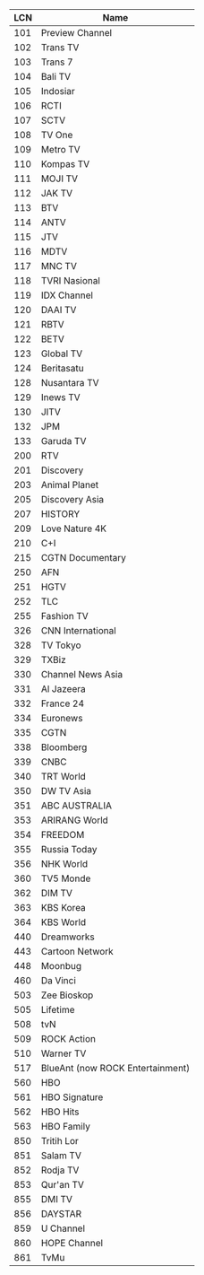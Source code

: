 LCN | Name
-- | --
101 | Preview Channel
102 | Trans TV
103 | Trans 7
104 | Bali TV
105 | Indosiar
106 | RCTI
107 | SCTV
108 | TV One
109 | Metro TV
110 | Kompas TV
111 | MOJI TV
112 | JAK TV
113 | BTV
114 | ANTV
115 | JTV
116 | MDTV
117 | MNC TV
118 | TVRI Nasional
119 | IDX Channel
120 | DAAI TV
121 | RBTV
122 | BETV
123 | Global TV
124 | Beritasatu
128 | Nusantara TV
129 | Inews TV
130 | JITV
132 | JPM
133 | Garuda TV
200 | RTV
201 | Discovery
203 | Animal Planet
205 | Discovery Asia
207 | HISTORY
209 | Love Nature 4K
210 | C+I
215 | CGTN Documentary
250 | AFN
251 | HGTV
252 | TLC
255 | Fashion TV
326 | CNN International
328 | TV Tokyo
329 | TXBiz
330 | Channel News Asia
331 | Al Jazeera
332 | France 24
334 | Euronews
335 | CGTN
338 | Bloomberg
339 | CNBC
340 | TRT World
350 | DW TV Asia
351 | ABC AUSTRALIA
353 | ARIRANG World
354 | FREEDOM
355 | Russia Today
356 | NHK World
360 | TV5 Monde
362 | DIM TV
363 | KBS Korea
364 | KBS World
440 | Dreamworks
443 | Cartoon Network
448 | Moonbug
460 | Da Vinci
503 | Zee Bioskop
505 | Lifetime
508 | tvN
509 | ROCK Action
510 | Warner TV
517 | BlueAnt (now ROCK Entertainment)
560 | HBO
561 | HBO Signature
562 | HBO Hits
563 | HBO Family
850 | Tritih Lor
851 | Salam TV
852 | Rodja TV
853 | Qur'an TV
855 | DMI TV
856 | DAYSTAR
859 | U Channel
860 | HOPE Channel
861 | TvMu
